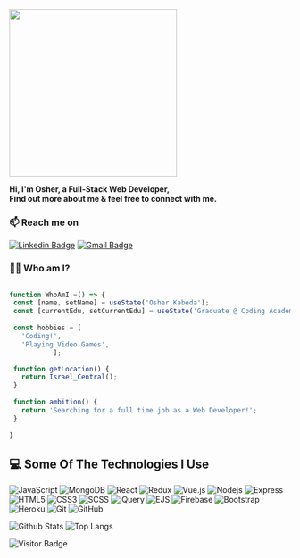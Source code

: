 <img src="https://i.imgur.com/2N8Zjms.png" width="300"  />

**Hi, I'm Osher, a Full-Stack Web Developer, </br>
Find out more about me & feel free to connect with me.**

### 📫 Reach me on
[![Linkedin Badge](https://img.shields.io/badge/-Linkedin-blue?style=flat-square&logo=Linkedin&logoColor=white&link=https://www.linkedin.com/in/osher-kabeda-2803981b3/)](https://www.linkedin.com/in/osher-kabeda-2803981b3/)
[![Gmail Badge](https://img.shields.io/badge/-Gmail-c14438?style=flat-square&logo=Gmail&logoColor=white&link=mailto:osherzasx@gmail.com)](mailto:osherzasx@gmail.com)

### 👨‍💻 Who am I?
 ```javascript
 
 function WhoAmI =() => {
  const [name, setName] = useState('Osher Kabeda');
  const [currentEdu, setCurrentEdu] = useState('Graduate @ Coding Academy.');
  
  const hobbies = [
	'Coding!',
	'Playing Video Games',
			];
 
  function getLocation() {
  	return Israel_Central();
  }
  
  function ambition() {
    return 'Searching for a full time job as a Web Developer!';
  }
  
}
 ```

## 💻 Some Of The Technologies I Use

![JavaScript](https://img.shields.io/badge/-JavaScript-black?style=flat-square&logo=javascript)
![MongoDB](https://img.shields.io/badge/-MongoDB-black?style=flat-square&logo=mongodb)
![React](https://img.shields.io/badge/-React-black?style=flat-square&logo=react)
![Redux](https://img.shields.io/badge/-Redux-181717?style=flat-square&logo=redux)
![Vue.js](https://img.shields.io/badge/-Vue.js-f1f1f1?style=flat-square&logo=vue.js)
![Nodejs](https://img.shields.io/badge/-Nodejs-black?style=flat-square&logo=Node.js)
![Express](https://img.shields.io/badge/-Express-black?style=flat-square&logo=express)
![HTML5](https://img.shields.io/badge/-HTML5-E34F26?style=flat-square&logo=html5&logoColor=white)
![CSS3](https://img.shields.io/badge/-CSS3-1572B6?style=flat-square&logo=css3)
![SCSS](https://img.shields.io/badge/-SCSS-purple?style=flat-square&logo=scss)
![jQuery](https://img.shields.io/badge/-jQuery-black?style=flat-square&logo=jquery)
![EJS](https://img.shields.io/badge/-EJS-black?style=flat-square&logo=ejs)
![Firebase](https://img.shields.io/badge/-Firebase-black?style=flat-square&logo=firebase)
![Bootstrap](https://img.shields.io/badge/-Bootstrap-563D7C?style=flat-square&logo=bootstrap)
![Heroku](https://img.shields.io/badge/-Heroku-430098?style=flat-square&logo=heroku)
![Git](https://img.shields.io/badge/-Git-black?style=flat-square&logo=git)
![GitHub](https://img.shields.io/badge/-GitHub-181717?style=flat-square&logo=github)


![Github Stats](https://github-readme-stats.vercel.app/api?username=OsherK&count_private=true&show_icons=true&include_all_commits=true)
![Top Langs](https://github-readme-stats.vercel.app/api/top-langs/?username=OsherK&hide=TeX&layout=compact)

![Visitor Badge](https://visitor-badge.laobi.icu/badge?page_id=OsherK.OsherK)
